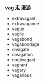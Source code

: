 ### vag 走 漫游

- extravagant
- extravagance
- vague
- vagile
- vagabond
- vagabondage
- divagate
- divagation
- noctivagant
- vagrant
- vagary
- vagarious